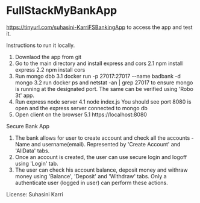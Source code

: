 # FullStackMyBankApp
https://tinyurl.com/suhasini-KarriFSBankingApp to access the app and test it.

Instructions to run it locally.
1. Downlaod the app from git
2. Go to the main directory and install express and cors 
2.1 npm install express
2.2 npm install cors
3. Run mongo dbb
3.1 docker run -p 27017:27017 --name badbank -d mongo
3.2 run docker ps and netstat -an | grep 27017 to ensure mongo is running at the designated port.  The same can be verified using 'Robo 3t' app.
4. Run express node server
4.1 node index.js   You should see port 8080 is open and the express server connected to mongo db
5. Open client on the browser
5.1 https://localhost:8080

Secure Bank App
1. The bank allows for user to create account and check all the accounts - Name and username(email).  Represented by 'Create Account' and 'AllData' tabs.
2. Once an account is created, the user can use secure login and logoff using 'Login' tab. 
3. The user can check his account balance, deposit money and withraw money using 'Balance', 'Deposit' and 'Withdraw' tabs.  Only a authenticate user (logged in user) can perform these actions.

License: Suhasini Karri